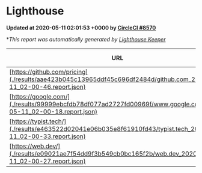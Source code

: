 
# Lighthouse

**Updated at 2020-05-11 02:01:53 +0000 by [CircleCI #8570](https://circleci.com/gh/ItinerisLtd/lighthouse-keeper-example/8570)**

**This report was automatically generated by [Lighthouse Keeper](https://github.com/itinerisltd/lighthouse-keeper)*

| URL | Performance | Accessibility | Best Practices | SEO | PWA | Updated At |
| --- | --- | --- | --- | --- | --- | --- |
| [https://github.com/pricing](./results/aae423b045c13965ddf45c696df2484d/github.com_2020-05-11_02-00-46.report.json) | 0.61 | 0.94 | 0.93 | 0.92 | 0.56 | 2020-05-11T02:00:46.125Z |
| [https://google.com/](./results/99999ebcfdb78df077ad2727fd00969f/www.google.com_2020-05-11_02-00-18.report.json) | 0.93 | 0.86 | 0.93 | 0.92 | 0.56 | 2020-05-11T02:00:18.083Z |
| [https://typist.tech/](./results/e463522d02041e06b035e8f61910fd43/typist.tech_2020-05-11_02-00-33.report.json) | 0.98 | 0.92 | 0.86 | 1 | 0.59 | 2020-05-11T02:00:33.576Z |
| [https://web.dev/](./results/e09021ae7f54dd9f3b549cb0bc165f2b/web.dev_2020-05-11_02-00-27.report.json) | 0.98 | 1 | 1 | 0.98 | 1 | 2020-05-11T02:00:27.704Z |
